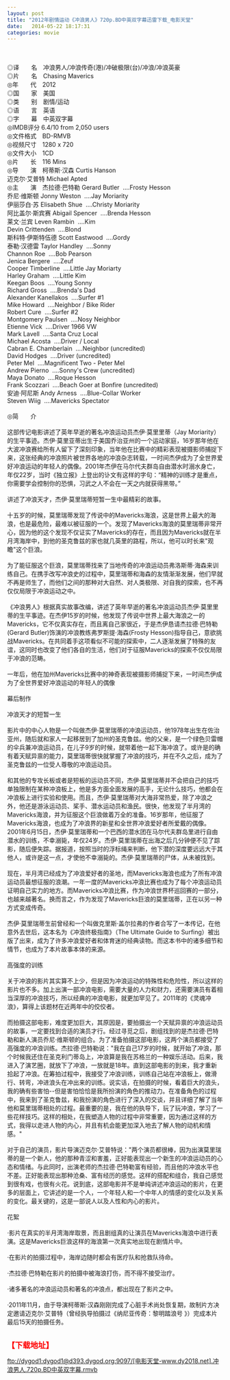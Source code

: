 ```yaml
---
layout: post
title: "2012年剧情运动《冲浪男人》720p.BD中英双字幕迅雷下载_电影天堂"
date:   2014-05-22 18:17:31
categories: movie
---
```

<html>
 <body>
  <p>
  </p>
  <p>
   <br/>
   <img alt="" border="0" src="http://img14.poco.cn/mypoco/myphoto/20130303/17/173223716201303031829181496175937282_002.jpg"/>
   <br/>
   <br/>
   ◎译　　名　冲浪男人/冲浪传奇(港)/冲破极限(台)/冲浪/冲浪英豪
   <br/>
   ◎片　　名　Chasing Maverics
   <br/>
   ◎年　　代　2012
   <br/>
   ◎国　　家　美国
   <br/>
   ◎类　　别　剧情/运动
   <br/>
   ◎语　　言　英语
   <br/>
   ◎字　　幕　中英双字幕
   <br/>
   ◎IMDB评分 6.4/10 from 2,050 users
   <br/>
   ◎文件格式　BD-RMVB
   <br/>
   ◎视频尺寸　1280 x 720
   <br/>
   ◎文件大小　1CD
   <br/>
   ◎片　　长　116 Mins
   <br/>
   ◎导　　演　柯蒂斯·汉森 Curtis Hanson
   <br/>
   迈克尔·艾普特 Michael Apted
   <br/>
   ◎主　　演　杰拉德·巴特勒 Gerard Butler  ....Frosty Hesson
   <br/>
   乔尼·维斯顿 Jonny Weston  ....Jay Moriarity
   <br/>
   伊丽莎白·苏 Elisabeth Shue  ....Christy Moriarity
   <br/>
   阿比盖尔·斯宾赛 Abigail Spencer  ....Brenda Hesson
   <br/>
   莱文·兰宾 Leven Rambin  ....Kim
   <br/>
   Devin Crittenden  ....Blond
   <br/>
   斯科特·伊斯特伍德 Scott Eastwood  ....Gordy
   <br/>
   泰勒·汉德雷 Taylor Handley  ....Sonny
   <br/>
   Channon Roe  ....Bob Pearson
   <br/>
   Jenica Bergere  ....Zeuf
   <br/>
   Cooper Timberline  ....Little Jay Moriarty
   <br/>
   Harley Graham  ....Little Kim
   <br/>
   Keegan Boos  ....Young Sonny
   <br/>
   Richard Gross  ....Brenda's Dad
   <br/>
   Alexander Kanellakos  ....Surfer #1
   <br/>
   Mike Howard  ....Neighbor / Bike Rider
   <br/>
   Robert Cure  ....Surfer #2
   <br/>
   Montgomery Paulsen  ....Nosy Neighbor
   <br/>
   Etienne Vick  ....Driver 1966 VW
   <br/>
   Mark Lavell  ....Santa Cruz Local
   <br/>
   Michael Acosta  ....Driver / Local
   <br/>
   Cabran E. Chamberlain  ....Neighbor (uncredited)
   <br/>
   David Hodges  ....Driver (uncredited)
   <br/>
   Peter Mel  ....Magnificent Two - Peter Mel
   <br/>
   Andrew Pierno  ....Sonny's Crew (uncredited)
   <br/>
   Maya Donato  ....Roque Hesson
   <br/>
   Frank Scozzari  ....Beach Goer at Bonfire (uncredited)
   <br/>
   安迪·阿尼斯 Andy Arness  ....Blue-Collar Worker
   <br/>
   Steven Wiig  ....Mavericks Spectator
   <br/>
   <br/>
   ◎简　　介
   <br/>
   <br/>
   这部传记电影讲述了英年早逝的著名冲浪运动员杰伊·莫里里蒂（Jay Moriarity）的生平事迹。杰伊·莫里亚蒂出生于美国乔治亚州的一个运动家庭，16岁那年他在大波冲浪赛给所有人留下了深刻印象，当年他在比赛中的精彩表现被摄影师捕捉下来，这张经典的冲浪照片被世界各地的冲浪杂志转载，一时间杰伊成为了全世界爱好冲浪运动的年轻人的偶像。2001年杰伊在马尔代夫群岛自由潜水时溺水身亡，年仅22岁，当时《独立报》上登出的讣文有这样的字句：“精神的训练才是重点，你需要学会控制你的恐惧，习武之人不会在一天之内就获得黑带。”
   <br/>
   <br/>
   讲述了冲浪天才，杰伊·莫里瑞蒂短暂一生中最精彩的故事。
   <br/>
   <br/>
   十五岁的时候，莫里瑞蒂发现了传说中的Mavericks海浪，这是世界上最大的海浪，也是最危险，最难以被征服的一个。发现了Mavericks海浪的莫里瑞蒂非常开心，因为他的这个发现不仅证实了Mavericks的存在，而且因为Mavericks就在半月湾海岸中，到他的圣克鲁兹的家也就几英里的路程，所以，他可以时长来"观瞻"这个巨浪。
   <br/>
   <br/>
   为了能征服这个巨浪，莫里瑞蒂找来了当地传奇的冲浪运动员弗洛斯蒂·海森来训练自己。在携手改写冲浪史的过程中，莫里瑞蒂和海森的友情渐渐发展，他们早就不再是师生了，而他们之间的那种对大自然、对人类极限、对自我的探索，也不再仅仅局限于冲浪运动之中。
   <br/>
   <br/>
   《冲浪男人》根据真实故事改编，讲述了英年早逝的著名冲浪运动员杰伊·莫里里蒂的生平事迹。在杰伊15岁的时候，他发现了传说中世界上最大海浪之一的Mavericks，它不仅真实存在，而且离自己家很近，于是杰伊恳请杰拉德·巴特勒(Gerard Butler)饰演的冲浪教练弗罗斯提·海森(Frosty Hesson)指导自己，意欲挑战Mavericks。在共同着手这项看似不可能的探索中，二人逐渐发展了特殊的友谊，这同时也改变了他们各自的生活，他们对于征服Mavericks的探索不仅仅局限于冲浪的范畴。
   <br/>
   <br/>
   一年后，他在加州Mavericks比赛中的神奇表现被摄影师捕捉下来，一时间杰伊成为了全世界爱好冲浪运动的年轻人的偶像
   <br/>
   <br/>
   幕后制作
   <br/>
   <br/>
   冲浪天才的短暂一生
   <br/>
   <br/>
   影片中的中心人物是一个叫做杰伊·莫里瑞蒂的冲浪运动员，他1978年出生在佐治亚州，随后就和家人一起移居到了加州的圣克鲁兹。他的父亲，是一个绿色贝雷帽的伞兵兼冲浪运动员，在儿子9岁的时候，就带着他一起下海冲浪了。或许是的确有着天赋异禀的能力，莫里瑞蒂很快就掌握了冲浪的技巧，并在不久之后，成为了圣克鲁兹的一位受人尊敬的冲浪运动员。
   <br/>
   <br/>
   和其他的专攻长板或者是短板的运动员不同，杰伊·莫里瑞蒂并不会把自己的技巧单独限制在某种冲浪板上，他是多方面全面发展的高手，无论什么技巧，他都会在冲浪板上进行实验和使用。而且，杰伊·莫里瑞蒂对大海非常热爱，除了冲浪之外，他还是游泳运动员、桨手、潜水运动员和渔民。很快，他发现了半月湾的Mavericks海浪，并为征服这个巨浪做着万全的准备。16岁那年，他征服了Mavericks海浪，也成为了冲浪界的新星和全世界冲浪爱好者所爱戴的偶像。2001年6月15日，杰伊·莫里瑞蒂和一个巴西的潜水团在马尔代夫群岛里进行自由潜水的训练，不幸溺毙，年仅24岁。杰伊·莫里瑞蒂在出海之后几分钟便不见了踪影，随后便失踪。据报道，按照当时的浮标绳来判断，他下潜的深度要远远大于其他人，或许是这一点，才使他不幸溺毙的。杰伊·莫里瑞蒂的尸体，从未被找到。
   <br/>
   <br/>
   现在，半月湾已经成为了冲浪爱好者的圣地，而Mavericks海浪也成为了所有冲浪运动员最想征服的浪潮。一年一度的Mavericks冲浪比赛也成为了每个冲浪运动员证明自己实力的地方。而Mavericks冲浪比赛，作为冲浪世界杯巡回赛的一部分，也越来越著名。换而言之，作为发现了Mavericks巨浪的莫里瑞蒂，正在以另一种方式变成传奇。
   <br/>
   <br/>
   杰伊·莫里瑞蒂生前曾经和一个叫做克里斯·盖尔拉弗的作者合写了一本传记，在他意外去世后，这本名为《冲浪终极指南》（The Ultimate Guide to Surfing）被出版了出来，成为了许多冲浪爱好者和体育迷的经典读物。而这本书中的诸多细节和情节，也成为了本片故事本体的来源。
   <br/>
   <br/>
   高强度的训练
   <br/>
   <br/>
   关于冲浪的影片其实算不上少，但是因为冲浪运动的特殊性和危险性，所以这样的影片也不多。加上出演一部冲浪电影，需要大量的人力和财力，还需要演员有着相当深厚的冲浪技巧，所以经典的冲浪电影，就更加罕见了。2011年的《灵魂冲浪》，算得上该题材在近两年中的佼佼者。
   <br/>
   <br/>
   而拍摄这部电影，难度更加巨大，其原因是，要拍摄出一个天赋异禀的冲浪运动员的故事，一定要找到合适的演员才行。经过寻觅之后，剧组找到的是杰拉德·巴特勒和新人演员乔尼·维斯顿的组合。为了准备拍摄这部电影，这两个演员都接受了高强度的冲浪训练。杰拉德·巴特勒说："我在自己17岁的时候，就开始了冲浪，那个时候我还住在圣克利门蒂岛上，冲浪算是我在苏格兰的一种娱乐活动。后来，我进入了演艺圈，就放下了冲浪，一放就是18年。直到这部电影的到来，我才重新拾起了冲浪。在筹拍过程中，我接受了冲浪训练，训练自己站在冲浪板上，做滑行、转弯，冲进浪头在冲出来的训练。说实话，在拍摄的时候，看着巨大的浪头，我的确有些害怕--但是害怕恰恰是我所扮演的角色的推动力。在准备角色的过程中，我来到了圣克鲁兹，和我扮演的角色进行了深入的交谈，并且详细了解了当年他和莫里瑞蒂相处的过程。最重要的是，我在他的执导下，玩了玩冲浪，学习了一些花样技巧。这样的相处，在我塑造人物的过程中非常重要，因为通过这样的方式，我得以走进人物的内心，并且有机会能更加深入地去了解人物的动机和情感。"
   <br/>
   <br/>
   对于自己的演员，影片导演迈克尔·艾普特说："两个演员都很棒，因为出演莫里瑞蒂的是一个新人，他的那种青涩和害羞，正好能表现出一个新生的冲浪运动员的心态和情绪。与此同时，出演老师的杰拉德·巴特勒富有经验，而且他的冲浪水平也不差。正好能表现出那种沧桑、富有经历的感觉。这样的搭配和组合，我自己感觉到很有戏，也很有火花。说到底，这部电影并不是单纯讲述冲浪运动的影片，在更多的层面上，它讲述的是一个人，一个年轻人和一个中年人的情感的变化以及关系的变化。最关键的，这是一部说人以及人性和内心的影片。
   <br/>
   <br/>
   花絮
   <br/>
   <br/>
   ·影片在真实的半月湾海岸取景，而且剧组真的让演员在Mavericks海浪中进行表演。这是Mavericks巨浪这样的海浪第一次真实地出现在剧情片中。
   <br/>
   <br/>
   ·在影片的拍摄过程中，海岸边随时都会有医疗队和抢救队待命。
   <br/>
   <br/>
   ·杰拉德·巴特勒在影片的拍摄中被海浪打伤，而不得不接受治疗。
   <br/>
   <br/>
   ·诸多著名的冲浪运动员和著名的冲浪点，都出现在了影片之中。
   <br/>
   <br/>
   ·2011年11月，由于导演柯蒂斯·汉森刚刚完成了心脏手术尚处恢复期，故制片方决定邀请迈克尔·艾普特（曾经执导拍摄过《纳尼亚传奇：黎明踏浪号 》）完成本片最后15天的拍摄任务。
   <br/>
   <br/>
   <img alt="" border="0" src="http://img14.poco.cn/mypoco/myphoto/20130303/22/66548034201303032219076999122115457_000.jpg"/>
  </p>
  <p>
  </p>
  <p>
  </p>
  <p>
   <font color="#ff0000">
    <strong>
     <font size="4">
      【下载地址】
     </font>
    </strong>
   </font>
  </p>
  <p>
   <strong>
    <font color="#ff0000" size="4">
    </font>
   </strong>
  </p>
  <p>
   <strong>
    <font color="#ff0000" size="4">
    </font>
   </strong>
  </p>
  <a href="ftp://dygod1:dygod1@d393.dygod.org:9097/%5B%E7%94%B5%E5%BD%B1%E5%A4%A9%E5%A0%82-www.dy2018.net%5D.%E5%86%B2%E6%B5%AA%E7%94%B7%E4%BA%BA.720p.BD%E4%B8%AD%E8%8B%B1%E5%8F%8C%E5%AD%97%E5%B9%95.rmvb">
   ftp://dygod1:dygod1@d393.dygod.org:9097/[电影天堂-www.dy2018.net].冲浪男人.720p.BD中英双字幕.rmvb
  </a>
 </body>
</html>